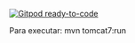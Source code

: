 [![Gitpod ready-to-code](https://img.shields.io/badge/Gitpod-ready--to--code-blue?logo=gitpod)](https://gitpod.io/#https://github.com/Lucas-Chaves/ProjetoWeb-LabIV)


Para executar: mvn tomcat7:run